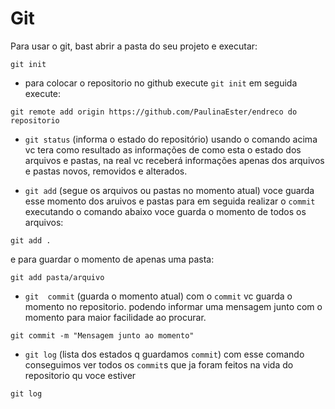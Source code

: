 # Git

Para usar o git, bast abrir a pasta do seu projeto e executar:
```
git init
```

- para colocar o repositorio no github execute `git init` em seguida execute:
```
git remote add origin https://github.com/PaulinaEster/endreco do repositorio
```

- `git status` (informa o estado do repositório)
    usando o comando acima vc tera como resultado as informações de como esta o estado dos arquivos e pastas, na real vc receberá informações apenas dos arquivos e pastas novos, removidos e alterados.

- `git add` (segue os arquivos ou pastas no momento atual)
    voce guarda esse momento dos aruivos e pastas para em seguida realizar o `commit`
    executando o comando abaixo voce guarda o momento de todos os arquivos:
```
git add .
```

e para guardar o momento de apenas uma pasta:
```
git add pasta/arquivo
```

- `git  commit` (guarda o momento atual)
    com o `commit` vc guarda o momento no repositorio. podendo informar uma mensagem junto com o momento para maior facilidade ao procurar.
```
git commit -m "Mensagem junto ao momento"
```

- `git log` (lista dos estados q guardamos `commit`)
    com esse comando conseguimos ver todos os `commit`s que ja foram feitos na vida do repositorio qu voce estiver
```
git log
```


